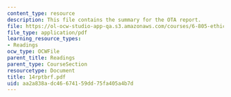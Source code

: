 ```yaml
---
content_type: resource
description: This file contains the summary for the OTA report.
file: https://ol-ocw-studio-app-qa.s3.amazonaws.com/courses/6-805-ethics-and-the-law-on-the-electronic-frontier-fall-2005/aa2a838adc46674159dd75fa405a4b7d_14rptbrf.pdf
file_type: application/pdf
learning_resource_types:
- Readings
ocw_type: OCWFile
parent_title: Readings
parent_type: CourseSection
resourcetype: Document
title: 14rptbrf.pdf
uid: aa2a838a-dc46-6741-59dd-75fa405a4b7d
---
```


